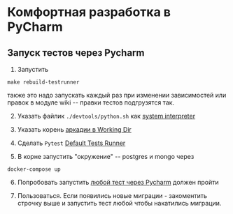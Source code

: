
# Комфортная разработка в PyCharm

## Запуск тестов через Pycharm

1. Запустить
```
make rebuild-testrunner
```
также это надо запускать каждый раз при изменении зависимостей или правок в модуле wiki -- правки тестов подгрузятся так.

2. Указать файлик `./devtools/python.sh` как [system interpreter](https://jing.yandex-team.ru/files/i-dyachkov/Screen%20Shot%202019-09-12%20at%208.22.06%20PM.png)

3. Указать корень [аркадии в Working Dir](https://jing.yandex-team.ru/files/smosker/2020-04-09_12-23-36.png)

4. Сделать `Pytest` [Default Tests Runner](https://jing.yandex-team.ru/files/i-dyachkov/Screen%20Shot%202019-09-12%20at%208.25.58%20PM.png)

5. В корне запустить "окружение" -- postgres и mongo через
```
docker-compose up
```

6. Попробовать запустить [любой тест через Pycharm](https://jing.yandex-team.ru/files/smosker/2020-04-09_12-34-56.png)
должен пройти

7. Пользоваться. Если появились новые миграции - закоментить строчку выше и запустить тест
любой чтобы накатились миграции.
